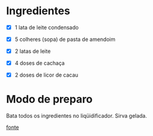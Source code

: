 # Ingredientes
- [x] 1 lata de leite condensado

- [x] 5 colheres (sopa) de pasta de amendoim

- [x] 2 latas de leite

- [x] 4 doses de cachaça

- [x] 2 doses de licor de cacau

# Modo de preparo

Bata todos os ingredientes no liqüidificador. Sirva gelada.

[fonte](https://cybercook.com.br/receitas/bebidas/receita-de-batida-de-amendoim-com-licor-de-cacau-1083)